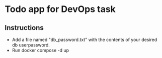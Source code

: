 # Todo app for DevOps task

## Instructions

- Add a file named "db_password.txt" with the contents of your desired db userpassword.
- Run docker compose -d up  
